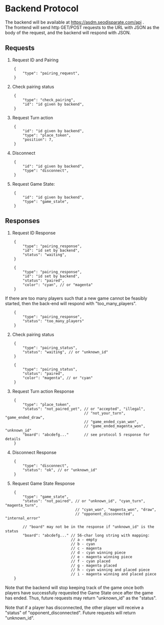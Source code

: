 # Backend Protocol

The backend will be available at https://asdm.seodisparate.com/api .  
The frontend will send http GET/POST requests to the URL with JSON as the body
of the request, and the backend will respond with JSON.

## Requests

1. Request ID and Pairing

```
    {
        "type": "pairing_request",
    }
```

2. Check pairing status

```
    {
        "type": "check_pairing",
        "id": "id given by backend",
    }
```

3. Request Turn action

```
    {
        "id": "id given by backend",
        "type": "place_token",
        "position": 7,
    }
```

4. Disconnect

```
    {
        "id": "id given by backend",
        "type": "disconnect",
    }
```

5. Request Game State:

```
    {
        "id": "id given by backend",
        "type": "game_state",
    }
```

## Responses

1. Request ID Response

```
    {
        "type": "pairing_response",
        "id": "id set by backend",
        "status": "waiting",
    }
```

```
    {
        "type": "pairing_response",
        "id": "id set by backend",
        "status": "paired",
        "color": "cyan", // or "magenta"
    }
```

If there are too many players such that a new game cannot be feasibly started,
then the back-end will respond with "too\_many\_players".
```
    {
        "type": "pairing_response",
        "status": "too_many_players"
    }
```

2. Check pairing status

```
    {
        "type": "pairing_status",
        "status": "waiting", // or "unknown_id"
    }
```

```
    {
        "type": "pairing_status",
        "status": "paired",
        "color": "magenta", // or "cyan"
    }   
```

3. Request Turn action Response

```
    {
        "type": "place_token",
        "status": "not_paired_yet", // or "accepted", "illegal",
                                    // "not_your_turn", "game_ended_draw",
                                    // "game_ended_cyan_won",
                                    // "game_ended_magenta_won", "unknown_id"
        "board": "abcdefg..."       // see protocol 5 response for details
    }   
```

4. Disconnect Response

```
    {
        "type": "disconnect",
        "status": "ok", // or "unknown_id"
    }
```

5. Request Game State Response

```
    {
        "type": "game_state",
        "status": "not_paired", // or "unknown_id", "cyan_turn", "magenta_turn",
                                // "cyan_won", "magenta_won", "draw",
                                // "opponent_disconnected", "internal_error"

        // "board" may not be in the response if "unknown_id" is the status
        "board": "abcdefg..." // 56-char long string with mapping:
                              // a - empty
                              // b - cyan
                              // c - magenta
                              // d - cyan winning piece
                              // e - magenta winning piece
                              // f - cyan placed
                              // g - magenta placed
                              // h - cyan winning and placed piece
                              // i - magenta winning and placed piece
    }
```

Note that the backend will stop keeping track of the game once both players have
successfully requested the Game State once after the game has ended. Thus,
future requests may return "unknown\_id" as the "status".

Note that if a player has disconnected, the other player will receive a "status"
of "opponent\_disconnected". Future requests will return "unknown\_id".
